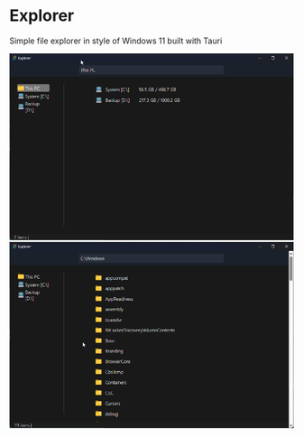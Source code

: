 # Explorer

Simple file explorer in style of Windows 11 built with Tauri

![](docs/home.png)
![](docs/files.png)
